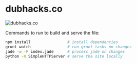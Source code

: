 dubhacks.co
===========

![dubhacks.co](https://cloud.githubusercontent.com/assets/744973/3140995/1e99525e-e95a-11e3-827d-36a758a0bf12.png)

Commands to run to build and serve the file:

```sh
npm install                # install dependencies
grunt watch                # run grunt tasks on changes
jade -w -P index.jade      # process jade on changes
python -m SimpleHTTPServer # serve the site locally
```
